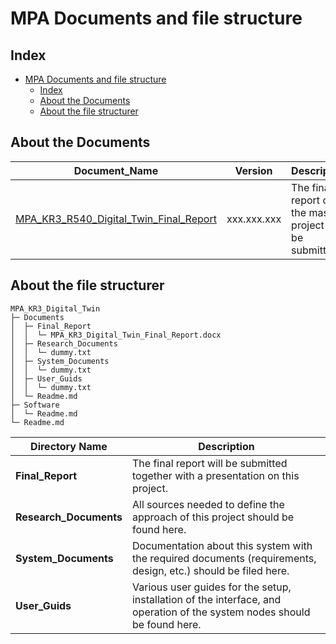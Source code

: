 # MPA Documents and file structure


## Index
- [MPA Documents and file structure](#mpa-documents-and-file-structure)
  - [Index](#index)
  - [About the Documents](#about-the-documents)
  - [About the file structurer](#about-the-file-structurer)


## About the Documents

|Document_Name | Version | Description |
|--------------|---------|-----------|
|[MPA_KR3_R540_Digital_Twin_Final_Report](/Documents/Final_Report/MPA_KR3_Digital_Twin_Final_Report.docx)| xxx.xxx.xxx|The final report of the master project to be submitted|


## About the file structurer

```(Bash)
MPA_KR3_Digital_Twin                             
├─ Documents                                     
│  ├─ Final_Report                               
│  │  └─ MPA_KR3_Digital_Twin_Final_Report.docx  
│  ├─ Research_Documents                         
│  │  └─ dummy.txt                               
│  ├─ System_Documents                           
│  │  └─ dummy.txt                               
│  ├─ User_Guids                                 
│  │  └─ dummy.txt                               
│  └─ Readme.md                                  
├─ Software                                      
│  └─ Readme.md                                  
└─ Readme.md                                     

```

| Directory Name        | Description|
|-----------------------|------------|
| **Final_Report**      | The final report will be submitted together with a presentation on this project.|
| **Research_Documents**| All sources needed to define the approach of this project should be found here.|
| **System_Documents**  | Documentation about this system with the required documents (requirements, design, etc.) should be filed here.|
| **User_Guids**        | Various user guides for the setup, installation of the interface, and operation of the system nodes should be found here. |



